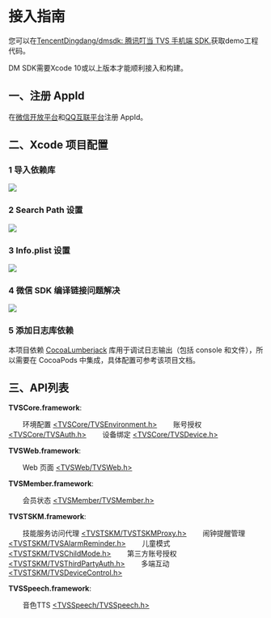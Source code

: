 # 接入指南

您可以在[TencentDingdang/dmsdk: 腾讯叮当 TVS 手机端 SDK.](https://github.com/TencentDingdang/dmsdk)获取demo工程代码。

DM SDK需要Xcode 10或以上版本才能顺利接入和构建。

## 一、注册 AppId

在[微信开放平台](https://open.weixin.qq.com/)和[QQ互联平台](https://connect.qq.com/index.html)注册 AppId。

## 二、Xcode 项目配置

### 1 导入依赖库

![](https://3gimg.qq.com/trom_s/dingdang/upload/20190705/1ff54d48f019d9143804ca5d7706f2c9.png)

### 2 Search Path 设置

![](https://3gimg.qq.com/trom_s/dingdang/upload/20190705/007603666b834986bed16a0ea9b2222e.png)

### 3 Info.plist 设置

![](https://3gimg.qq.com/trom_s/dingdang/upload/20190705/2eb2aac78e040e1523c6d15078727ff8.png)

### 4 微信 SDK 编译链接问题解决

![](https://3gimg.qq.com/trom_s/dingdang/upload/20190705/1d3feecaf1577b579cc2307686aed49e.png)

### 5 添加日志库依赖

本项目依赖 [CocoaLumberjack](https://github.com/CocoaLumberjack/CocoaLumberjack) 库用于调试日志输出（包括 console 和文件），所以需要在 CocoaPods 中集成，具体配置可参考该项目文档。

## 三、API列表

**TVSCore.framework**:

&emsp;&emsp;环境配置 [<TVSCore/TVSEnvironment.h>](API文档/账号管理.md)
&emsp;&emsp;账号授权 [<TVSCore/TVSAuth.h>](API文档/账号管理.md)
&emsp;&emsp;设备绑定 [<TVSCore/TVSDevice.h>](API文档/账号管理.md)

**TVSWeb.framework**:

&emsp;&emsp;Web 页面 [<TVSWeb/TVSWeb.h>](API文档/web页面.md)

**TVSMember.framework**:

&emsp;&emsp;会员状态 [<TVSMember/TVSMember.h>](API文档/会员管理.md)

**TVSTSKM.framework**:

&emsp;&emsp;技能服务访问代理 [<TVSTSKM/TVSTSKMProxy.h>](API文档/技能服务.md)
&emsp;&emsp;闹钟提醒管理 [<TVSTSKM/TVSAlarmReminder.h>](API文档/技能服务.md)
&emsp;&emsp;儿童模式 [<TVSTSKM/TVSChildMode.h>](API文档/技能服务.md)
&emsp;&emsp;第三方账号授权 [<TVSTSKM/TVSThirdPartyAuth.h>](API文档/技能服务.md)
&emsp;&emsp;多端互动 [<TVSTSKM/TVSDeviceControl.h>](API文档/技能服务.md)

**TVSSpeech.framework**:

&emsp;&emsp;音色TTS [<TVSSpeech/TVSSpeech.h>](API文档/语音设置.md)


